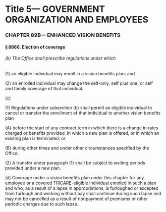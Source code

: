 
# Title 5— GOVERNMENT ORGANIZATION AND EMPLOYEES
### CHAPTER 89B— ENHANCED VISION BENEFITS
#### § 8986. Election of coverage
###### (b) The Office shall prescribe regulations under which

(1) an eligible individual may enroll in a vision benefits plan; and

(2) an enrolled individual may change the self-only, self plus one, or self and family coverage of that individual.

(c)

(1) Regulations under subsection (b) shall permit an eligible individual to cancel or transfer the enrollment of that individual to another vision benefits plan

(A) before the start of any contract term in which there is a change in rates charged or benefits provided, in which a new plan is offered, or in which an existing plan is terminated; or

(B) during other times and under other circumstances specified by the Office.

(2) A transfer under paragraph (1) shall be subject to waiting periods provided under a new plan.

(d) Coverage under a vision benefits plan under this chapter for any employee or a covered TRICARE-eligible individual enrolled in such a plan and who, as a result of a lapse in appropriations, is furloughed or excepted from furlough and working without pay shall continue during such lapse and may not be cancelled as a result of nonpayment of premiums or other periodic charges due to such lapse.
